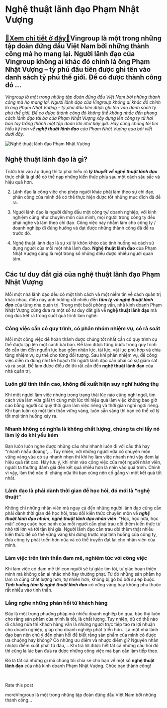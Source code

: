 Nghệ thuật lãnh đạo Phạm Nhật Vượng
===================================

[:gift:Xem chi tiết ở đây:gift:](https://hddtvn.com/nghe-thuat-lanh-dao-pham-nhat-vuong/)Vingroup là một trong những tập đoàn đứng đầu Việt Nam bởi những thành công mà họ mang lại. Người lãnh đạo của Vingroup không ai khác đó chính là ông Phạm Nhật Vượng – tỷ phú đầu tiên được ghi tên vào danh sách tỷ phú thế giới. Để có được thành công đó …
--------------------------------------------------------------------------------------------------------------------------------------------------------------------------------------------------------------------------------------------------------------

*Vingroup là một trong những tập đoàn đứng đầu Việt Nam bởi những thành công mà họ mang lại. Người lãnh đạo của Vingroup không ai khác đó chính là ông Phạm Nhật Vượng – tỷ phú đầu tiên được ghi tên vào danh sách tỷ phú thế giới. Để có được thành công đó không thể không nhắc đến phong cách lãnh đạo tài ba của Phạm Nhật Vượng xây dựng lên công ty từ hai bàn tay trắng thành một tập đoàn lớn như bây giờ. Hãy cùng chúng tôi tìm hiểu kỹ hơn về* ***nghệ thuật lãnh đạo*** *của* *Phạm Nhật Vượng qua bài viết dưới đây.*


![Nghệ thuật lãnh đạo Phạm Nhật Vượng](https://hddtvn.com/wp-content/uploads/2021/01/Pham-nhat-vuong-1549929687976.jpg)


Nghệ thuật lãnh đạo là gì?
--------------------------


Trước khi vào áp dụng thì ta phải hiểu rõ ***lý thuyết về nghệ thuật lãnh đạo*** thực chất là gì để có thể nạp những kiến thức phía sau một cách sâu sắc và hiệu quả hơn.




2. Lãnh đạo là công việc cho phép người khác phải làm theo sự chỉ đạo, phân công của mình để có thể thực hiện được tốt những mục đích đã đề ra.

4. Người lãnh đạo là người đứng đầu một công ty/ doanh nghiệp, với kinh nghiệm cũng như chuyên môn của mình, mọi người trong công ty đều phải nghe và làm theo chỉ đạo. Công việc này nhằm làm cho công ty / doanh nghiệp đi đúng hướng và đạt được những thành công đã đề ra trước đó.

6. Nghệ thuật lãnh đạo là sự xử lý khôn khéo các tình huống và cách sử dụng người của mỗi một nhà lãnh đạo. **Nghệ thuật lãnh đạo** của Phạm Nhật Vượng cũng là một trong số những điều được nhiều người quan tâm.



Các tư duy đắt giá của nghệ thuật lãnh đạo Phạm Nhật Vượng
----------------------------------------------------------


Mỗi một nhà lãnh đạo đều có một tính cách và một niềm tin về cách quản trị khác nhau, điều này ảnh hưởng rất nhiều đến ***tâm lý và nghệ thuật lãnh đạo*** của từng nhà quản trị. Trong một buổi phỏng vấn, nhà kinh doanh Phạm Nhật Vượng cũng đưa ra một số tư duy đắt giá về **nghệ thuật lãnh đạo** mà ông đúc kết ra trong suốt quá trình làm nghề:


### Công việc cần có quy trình, có phân nhóm nhiệm vụ, có rà soát


Mỗi một công việc để hoàn thành được chúng tốt nhất cần có quy trình cụ thể được lập lên một cách bài bản. Để làm được từng bước trong quy trình đó cần tìm đến nguồn lực bao gồm nhân lực, tài lực, vật lực phù hợp và chia từng nhiệm vụ cụ thể cho từng đối tượng. Sau khi phân nhiệm vụ, để công việc diễn ra đúng như kế hoạch thì người lãnh đạo cần phải có sự giám sát và rà soát. Để làm được điều đó thì rất cần đến **nghệ thuật lãnh đạo** của nhà quản trị.


### Luôn giữ tinh thần cao, không để xuất hiện suy nghĩ hưởng thụ


Khi một người làm việc nhưng trong trạng thái lúc nào cũng nghỉ ngơi, tìm cách vừa làm vừa giải trí cùng một lúc thì hiệu quả làm việc không bao giờ cao bằng người có quỹ thời gian làm việc riêng và thời gian nghỉ ngơi riêng. Khi bạn luôn có một tinh thần vững vàng, luôn sẵn sàng thì bạn có thể xử lý tốt mọi tình huống xảy ra.


### Nhanh không có nghĩa là không chất lượng, chúng ta chỉ lấy nó làm lý do khi yếu kém


Bạn luôn luôn nghe được những câu như nhanh luôn đi với cẩu thả hay “nhanh nhẩu đoảng”,… Tuy nhiên, với những người vừa có chuyên môn vững vàng vừa có sự nhanh nhẹn thì khi họ làm việc nhanh như vậy đem lại hiệu quả rất cao. Hãy lưu ý, khi nhìn vào công việc của một người nhân viên, người ta thường đánh giá đến kết quả nhiều hơn là nhìn vào quá trình. Chính vì vậy, làm thế nào đi chăng nữa thì bạn cũng nên cố gắng vì một kết quả tốt nhất.


### Lãnh đạo là phải dành thời gian để học hỏi, đó mới là “nghệ thuật”


Không chỉ những nhân viên mà ngay cả đến những người lãnh đạo cũng cần phải dành thời gian để học hỏi, trau dồi kiến thức chuyên môn về ***nghệ thuật lãnh đạo nhóm***, ***nghệ thuật lãnh đạo nhân viên***. “Học, học nữa, học mãi” công cuộc học hành của mỗi người cần phải trau dồi thêm kiến thức từ nhỏ tới lớn và tới tận khi già. Người lãnh đạo cần trau dòi thêm thật nhiều kiến thức để có thể vững vàng khi đứng trước mọi tình huống của công ty, đưa công ty phát triển hơn nữa và có thể truyền đạt lại cho nhân viên của mình.


### Làm việc trên tinh thần đam mê, nghiêm túc với công việc


Khi làm việc có đam mê thì con người sẽ tự giác tìm tòi, tự giác hoàn thiện mình mà không cần ai nhắc nhở hay thưởng phạt. Từ đó những sản phẩm họ làm ra cũng chất lượng hơn, tự nhiên hơn, không bị gò bó bởi sự ép buộc. ***Tình huống tâm lý nghệ thuật lãnh đạo*** có vững vàng hay không phụ thuộc rất nhiều vào tinh thần.


### Lắng nghe những phản hồi từ khách hàng


Đây là một trong phương pháp mà nhiều doanh nghiệp bỏ qua, bảo thủ luôn cho rằng sản phẩm của mình là tốt, là chất lượng. Tuy nhiên, dù có thế nào đi chăng nữa thì khách hàng vẫn là những người trực tiếp tạo ra lợi nhuận cho doanh nghiệp, giúp cho doanh nghiệp phát triển hơn.  Là một nhà lãnh đạo bạn nên chú ý đến phản hồi để biết rằng sản phẩm của mình có được ưa chuộng hay không? Có những ưu điểm và nhược điểm gì? Nguyên nhân nhược điểm xuất phát từ đâu,… Khi trả lời được hết tất cả những câu hỏi đó thì cũng là lúc bạn đưa ra được những công việc mà bạn cần làm tiếp theo.


Đó là tất cả những gì mà chúng tôi chia sẻ cho bạn về một số **nghệ thuật lãnh đạo** của nhà kinh doanh Phạm Nhật Vượng. Chúc bạn thành công!


 








































Rate this post


moreVingroup là một trong những tập đoàn đứng đầu Việt Nam bởi những thành công…

